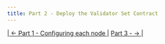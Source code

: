 ```yaml
---
title: Part 2 - Deploy the Validator Set Contract
---
```



|[ ← Part 1 - Configuring each node ](Validator-Set-Tutorial-1.md)| [ Part 3 -  → ](Validator-Set-Tutorial-3.md)|